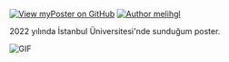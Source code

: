 [![View myPoster on GitHub](https://img.shields.io/github/stars/melihgl/myPoster?color=232323&label=myPoster&logo=github&labelColor=232323)](https://github.com/melihgl/myPoster) [![Author melihgl](https://img.shields.io/badge/melihgl-b820f9?labelColor=b820f9&logo=githubsponsors&logoColor=fff)](https://github.com/melihgl) 

2022 yılında İstanbul Üniversitesi'nde sunduğum poster.

<img align="center" alt="GIF" src="https://camo.githubusercontent.com/8d2e5ade67746708622cf493822701cc52ab670012770657881559c5b573541c/68747470733a2f2f63756c746f667468657061727479706172726f742e636f6d2f706172726f74732f68642f6d75737461636865706172726f742e676966"/>
